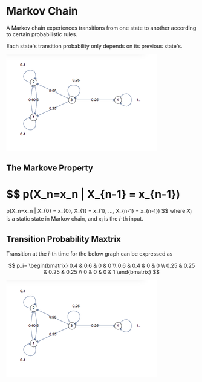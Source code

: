 # Markov Chain

A Markov chain experiences transitions from one state to another according to certain probabilistic rules.

Each state's transition probability only depends on its previous state's.

![markov_chain](imgs/markov_chain.png "markov_chain")

## The Markove Property
$$
p(X_n=x_n | X_{n-1} = x_{n-1})
=
p(X_n=x_n | X_{0} = x_{0}, X_{1} = x_{1}, ..., X_{n-1} = x_{n-1})
$$
where $X_i$ is a static state in Markov chain, and $x_i$ is the $i$-th input.

## Transition Probability Maxtrix

Transition at the $i$-th time for the below graph can be expressed as

$$
p_i=
\begin{bmatrix}
      0.4 & 0.6 & 0 & 0 \\
      0.6 & 0.4 & 0 & 0 \\
      0.25 & 0.25 & 0.25 & 0.25 \\
      0 & 0 & 0 & 1
\end{bmatrix}
$$

![markov_chain](imgs/markov_chain.png "markov_chain")
